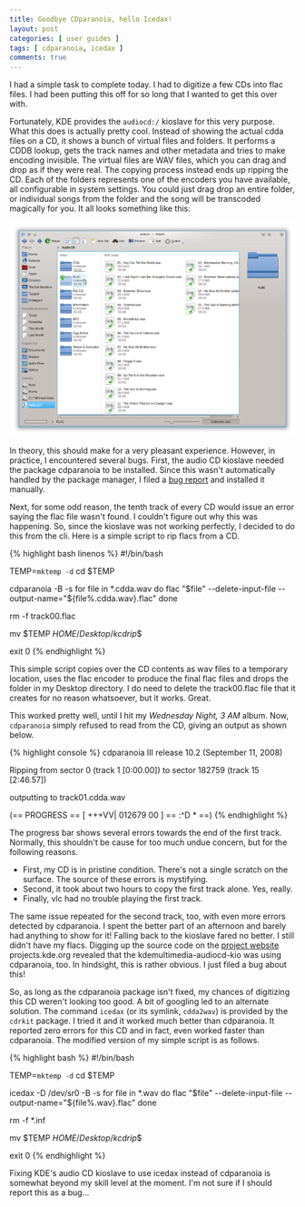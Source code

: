 ```yaml
---
title: Goodbye CDparanoia, hello Icedax!
layout: post
categories: [ user guides ]
tags: [ cdparanoia, icedax ]
comments: true
---
```


I had a simple task to complete today.
I had to digitize a few CDs into flac files.
I had been putting this off for so long that I wanted to get this over with.

Fortunately, KDE provides the `audiocd:/` kioslave for this very purpose.
What this does is actually pretty cool.
Instead of showing the actual cdda files on a CD, it shows a bunch of virtual files and folders.
It performs a CDDB lookup, gets the track names and other metadata and tries to make encoding invisible.
The virtual files are WAV files, which you can drag and drop as if they were real.
The copying process instead ends up ripping the CD.
Each of the folders represents one of the encoders you have available, all configurable in system settings.
You could just drag drop an entire folder, or individual songs from the folder and the song will be transcoded magically for you.
It all looks something like this:

![audiocd](/images/audiocd.png)

In theory, this should make for a very pleasant experience.
However, in practice, I encountered several bugs.
First, the audio CD kioslave needed the package cdparanoia to be installed.
Since this wasn't automatically handled by the package manager, I filed a [bug report](https://bugs.archlinux.org/task/33170) and installed it manually.

Next, for some odd reason, the tenth track of every CD would issue an error saying the flac file wasn't found.
I couldn't figure out why this was happening.
So, since the kioslave was not working perfectly, I decided to do this from the cli.
Here is a simple script to rip flacs from a CD.

{% highlight bash linenos %}
#!/bin/bash

TEMP=`mktemp -d`
cd $TEMP

cdparanoia -B -s
for file in *.cdda.wav
do
  flac "$file" --delete-input-file --output-name="${file%.cdda.wav}.flac"
done

rm -f track00.flac

mv $TEMP $HOME/Desktop/kcdrip$$

exit 0
{% endhighlight %}

This simple script copies over the CD contents as wav files to a temporary location, uses the flac encoder to produce the final flac files and drops the folder in my Desktop directory.
I do need to delete the track00.flac file that it creates for no reason whatsoever, but it works.
Great.

This worked pretty well, until I hit my <i>Wednesday Night, 3 AM</i> album.
Now, `cdparanoia` simply refused to read from the CD, giving an output as shown below.

{% highlight console %}
cdparanoia III release 10.2 (September 11, 2008)

Ripping from sector       0 (track  1 [0:00.00])
          to sector  182759 (track 15 [2:46.57])

outputting to track01.cdda.wav

 (== PROGRESS == [                  +++VV| 012679 00 ] == :^D * ==)
{% endhighlight %}

The progress bar shows several errors towards the end of the first track.
Normally, this shouldn't be cause for too much undue concern, but for the following reasons.

- First, my CD is in pristine condition.
    There's not a single scratch on the surface.
    The source of these errors is mystifying.
- Second, it took about two hours to copy the first track alone.
    Yes, really.
- Finally, vlc had no trouble playing the first track.

The same issue repeated for the second track, too, with even more errors detected by cdparanoia.
I spent the better part of an afternoon and barely had anything to show for it!
Falling back to the kioslave fared no better.
I still didn't have my flacs.
Digging up the source code on the [project website](https://projects.kde.org/projects/kde/kdemultimedia/audiocd-kio) projects.kde.org revealed that the kdemultimedia-audiocd-kio was using cdparanoia, too.
In hindsight, this is rather obvious.
I just filed a bug about this!

So, as long as the cdparanoia package isn't fixed, my chances of digitizing this CD weren't looking too good.
A bit of googling led to an alternate solution.
The command `icedax` (or its symlink, `cdda2wav`) is provided by the `cdrkit` package.
I tried it and it worked much better than cdparanoia.
It reported zero errors for this CD and in fact, even worked faster than cdparanoia.
The modified version of my simple script is as follows.

{% highlight bash %}
#!/bin/bash

TEMP=`mktemp -d`
cd $TEMP

icedax -D /dev/sr0 -B -s
for file in *.wav
do
  flac "$file" --delete-input-file --output-name="${file%.wav}.flac"
done

rm -f *.inf

mv $TEMP $HOME/Desktop/kcdrip$$

exit 0
{% endhighlight %}

Fixing KDE's audio CD kioslave to use icedax instead of cdparanoia is somewhat beyond my skill level at the moment.
I'm not sure if I should report this as a bug...

